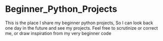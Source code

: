# Beginner_Python_Projects
This is the place I share my beginner python projects, 
So I can look back one day in the future and see my projects. 
Feel free to scrutinize or correct me, or draw inspiration from my very beginner code
